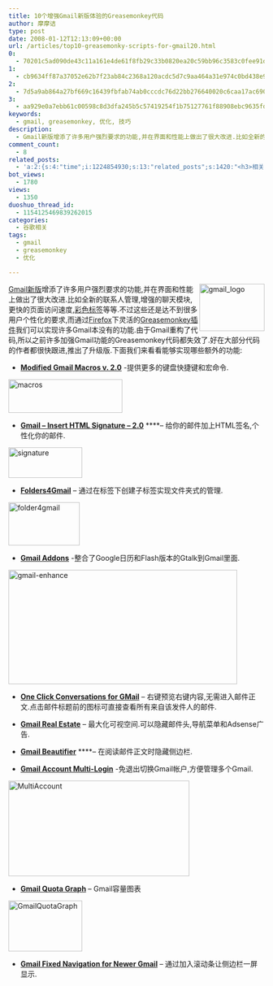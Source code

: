 ```yaml
---
title: 10个增强Gmail新版体验的Greasemonkey代码
author: 摩摩诘
type: post
date: 2008-01-12T12:13:09+00:00
url: /articles/top10-greasemonky-scripts-for-gmail20.html
0:
  - 70201c5ad090de43c11a161e4de61f8fb29c33b0820ea20c59bb96c3583c0fee91dec422b8f7fef639125698b00cde13
1:
  - cb9634ff87a37052e62b7f23ab84c2368a120acdc5d7c9aa464a31e974c0bd438e90d617c2a1459524fcb27f7b78a30d
2:
  - 7d5a9ab864a27bf669c16439fbfab74ab0cccdc76d22bb276640020c6caa17ac69047bfd002d25583d494b98c62a8a09
3:
  - aa929e0a7ebb61c00598c8d3dfa245b5c57419254f1b75127761f88908ebc9635fded61001486a7e19a577187cce18b0
keywords:
  - gmail, greasemonkey, 优化, 技巧
description:
  - Gmail新版增添了许多用户强烈要求的功能,并在界面和性能上做出了很大改进.比如全新的联系人管理,增强的聊天模块,更快的页面访问速度,彩色标签等等.不过这些还是达不到很多用户个性化的要求,而通过Firefox下灵活的Greasemonkey插件我们可以实现许多Gmail本没有的功能.
comment_count:
  - 8
related_posts:
  - 'a:2:{s:4:"time";i:1224854930;s:13:"related_posts";s:1420:"<h3>相关日志</h3><ul class="related_post"><li><a href="http://www.digglife.cn/articles/clean-up-desktop-improve-productivity-2.html" title="彻底清空桌面,让启动程序更加高效Part.2">彻底清空桌面,让启动程序更加高效Part.2</a></li><li><a href="http://www.digglife.cn/articles/clean-up-desktop-improve-productivity-1.html" title="彻底清空桌面,让启动程序更加高效Part.1">彻底清空桌面,让启动程序更加高效Part.1</a></li><li><a href="http://www.digglife.cn/articles/five-windows-explorer-tweaks.html" title="5大Windows Explorer优化技巧">5大Windows Explorer优化技巧</a></li><li><a href="http://www.digglife.cn/articles/make-openoffice-run-faster-in-ubuntu.html" title="加快Open Office在Ubuntu中的运行速度">加快Open Office在Ubuntu中的运行速度</a></li><li><a href="http://www.digglife.cn/articles/customize-gmail-signature.html" title="Gmail技巧:让你的签名绚起来">Gmail技巧:让你的签名绚起来</a></li><li><a href="http://www.digglife.cn/articles/ubuntu%e8%ae%a9%e6%a1%8c%e9%9d%a2%e6%98%be%e7%a4%ba%e5%9b%9e%e6%94%b6%e7%ab%99.html" title="Ubuntu:让桌面显示回收站">Ubuntu:让桌面显示回收站</a></li><li><a href="http://www.digglife.cn/articles/gmail7%e5%a4%a7%e6%9c%89%e5%85%b3%e9%99%84%e4%bb%b6%e7%9a%84%e6%8a%80%e5%b7%a7.html" title="Gmail:7大有关附件的技巧">Gmail:7大有关附件的技巧</a></li></ul>";}'
bot_views:
  - 1780
views:
  - 1350
duoshuo_thread_id:
  - 1154125469839262015
categories:
  - 谷歌相关
tags:
  - gmail
  - greasemonkey
  - 优化

---
```

[<img src="http://digglife.qiniudn.com/wp-content/uploads/3/379/2008/01/gmail-logo-thumb.png" alt="gmail_logo" align="right" border="0" height="93" width="128" />][1] <a href="https://www.digglife.net/articles/gmail-newer-version.html" title="Gmail新版" target="_blank">Gmail新版</a>增添了许多用户强烈要求的功能,并在界面和性能上做出了很大改进.比如全新的联系人管理,增强的聊天模块,更快的页面访问速度,<a href="https://www.digglife.net/articles/gmail-colored-lables.html" title="彩色标签" target="_blank">彩色标签</a>等等.不过这些还是达不到很多用户个性化的要求,而通过<a href="https://www.digglife.net/articles/category/firefox" title="火狐技巧" target="_blank">Firefox</a>下灵活的<a href="https://www.digglife.net/articles/12-greasemonkey-scripts-that-rock.html" title="Greasemonkey插件" target="_blank">Greasemonkey插件</a>我们可以实现许多Gmail本没有的功能.由于Gmail重构了代码,所以之前许多加强Gmail功能的Greasemonkey代码都失效了.好在大部分代码的作者都很快跟进,推出了升级版.下面我们来看看能够实现哪些额外的功能:

<!--more-->

  * [**Modified Gmail Macros v. 2.0**][2] -提供更多的键盘快捷键和宏命令.

[<img src="http://digglife.qiniudn.com/wp-content/uploads/3/379/2008/01/macros-thumb.png" alt="macros" border="0" height="66" width="224" />][3]

  * <a href="http://userscripts.org/scripts/show/16839" title="Gmail - Insert HTML Signature - 2.0" target="_blank"><strong>Gmail &#8211; Insert HTML Signature &#8211; 2.0</strong></a> ****&#8211; 给你的邮件加上HTML签名,个性化你的邮件.

[<img src="http://digglife.qiniudn.com/wp-content/uploads/3/379/2008/01/signature-thumb.png" alt="signature" border="0" height="60" width="145" />][4]

  * <a href="http://userscripts.org/scripts/show/8810" title="Folders4Gmail" target="_blank"><strong>Folders4Gmail</strong></a> &#8211; 通过在标签下创建子标签实现文件夹式的管理.

[<img src="http://digglife.qiniudn.com/wp-content/uploads/3/379/2008/01/folder4gmail-thumb.png" alt="folder4gmail" border="0" height="85" width="140" />][5]

  * <a href="http://userscripts.org/scripts/show/19956" title="Gmail Addons" target="_blank"><strong>Gmail Addons</strong></a> -整合了Google日历和Flash版本的Gtalk到Gmail里面.

[<img src="http://digglife.qiniudn.com/wp-content/uploads/3/379/2008/01/gmail-enhance-thumb.png" alt="gmail-enhance" border="0" height="225" width="450" />][6]

  * [**One Click Conversations for GMail**][7] &#8211; 右键预览右键内容,无需进入邮件正文.点击邮件标题前的图标可直接查看所有来自该发件人的邮件.

  * [**Gmail Real Estate**][8] &#8211; 最大化可视空间.可以隐藏邮件头,导航菜单和Adsense广告.

  * [**Gmail Beautifier**][9] ****&#8211; 在阅读邮件正文时隐藏侧边栏.

  * <a href="http://userscripts.org/scripts/show/16341" title="Gmail Account Multi-Login" target="_blank"><strong>Gmail Account Multi-Login</strong></a> -免退出切换Gmail帐户,方便管理多个Gmail.

[<img src="http://digglife.qiniudn.com/wp-content/uploads/3/379/2008/01/multiaccount-thumb.png" alt="MultiAccount" border="0" height="188" width="356" />][10]

  * <a href="http://userscripts.org/scripts/show/13173" title="Gmail Quota Graph" target="_blank"><strong>Gmail Quota Graph</strong></a> &#8211; Gmail容量图表

[<img src="http://digglife.qiniudn.com/wp-content/uploads/3/379/2008/01/gmailquotagraph-thumb.png" alt="GmailQuotaGraph" border="0" height="100" width="145" />][11]

  * <a href="http://userscripts.org/scripts/show/13880" title="Gmail Fixed Navigation for Newer Gmail" target="_blank"><strong>Gmail Fixed Navigation for Newer Gmail</strong></a> &#8211; 通过加入滚动条让侧边栏一屏显示.

 [1]: https://www.digglife.net/wp-content/uploads/3/379/2008/01/gmail-logo.png
 [2]: http://userscripts.org/scripts/show/14189
 [3]: https://www.digglife.net/wp-content/uploads/3/379/2008/01/macros.png
 [4]: https://www.digglife.net/wp-content/uploads/3/379/2008/01/signature.png
 [5]: https://www.digglife.net/wp-content/uploads/3/379/2008/01/folder4gmail.png
 [6]: https://www.digglife.net/wp-content/uploads/3/379/2008/01/gmail-enhance.png
 [7]: http://userscripts.org/scripts/show/6929
 [8]: http://userscripts.org/scripts/show/8682
 [9]: http://userscripts.org/scripts/show/8212
 [10]: https://www.digglife.net/wp-content/uploads/3/379/2008/01/multiaccount.png
 [11]: https://www.digglife.net/wp-content/uploads/3/379/2008/01/gmailquotagraph.png